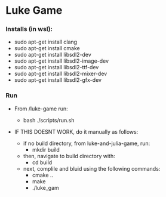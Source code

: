# Luke Game

### Installs (in wsl):

- sudo apt-get install clang
- sudo apt-get install cmake
- sudo apt-get install libsdl2-dev
- sudo apt-get install libsdl2-image-dev
- sudo apt-get install libsdl2-ttf-dev
- sudo apt-get install libsdl2-mixer-dev
- sudo apt-get install libsdl2-gfx-dev

### Run

- From /luke-game run:

  - bash ./scripts/run.sh
- IF THIS DOESNT WORK, do it manually as follows:

  - if no build directory, from luke-and-julia-game, run:
    - mkdir build
  - then, navigate to build directory with:
    - cd build
  - next, complile and bluid using the following commands:
    - cmake ..
    - make
    - ./luke_gam
